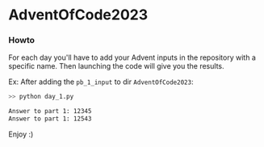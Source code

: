 # AdventOfCode2023

### Howto

For each day you'll have to add your Advent inputs in the repository with a specific name.
Then launching the code will give you the results.

Ex: After adding the `pb_1_input` to dir `AdventOfCode2023`:
```bash
>> python day_1.py

Answer to part 1: 12345
Answer to part 1: 12543
```

Enjoy :)